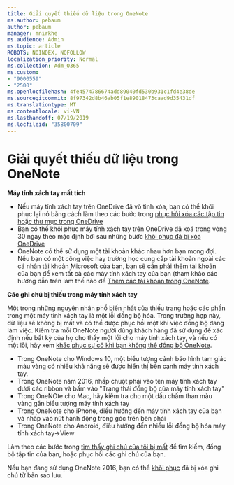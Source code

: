 ```yaml
---
title: Giải quyết thiếu dữ liệu trong OneNote
ms.author: pebaum
author: pebaum
manager: mnirkhe
ms.audience: Admin
ms.topic: article
ROBOTS: NOINDEX, NOFOLLOW
localization_priority: Normal
ms.collection: Adm_O365
ms.custom:
- "9000559"
- "2500"
ms.openlocfilehash: 4fe4574786674add89040fd530b931c1fd4e38de
ms.sourcegitcommit: 8f97342d8b46ab05f1e89018473caad9d35431df
ms.translationtype: MT
ms.contentlocale: vi-VN
ms.lasthandoff: 07/19/2019
ms.locfileid: "35800709"
---
```

# <a name="resolving-missing-data-in-onenote"></a>Giải quyết thiếu dữ liệu trong OneNote

**Máy tính xách tay mất tích**

- Nếu máy tính xách tay trên OneDrive đã vô tình xóa, bạn có thể khôi phục lại nó bằng cách làm theo các bước trong [phục hồi xóa các tập tin hoặc thư mục trong OneDrive](https://support.office.com/article/949ada80-0026-4db3-a953-c99083e6a84f)
- Bạn có thể khôi phục máy tính xách tay trên OneDrive đã xoá trong vòng 30 ngày theo mặc định bởi sau những bước [khôi phục đã bị xóa OneDrive](https://docs.microsoft.com/onedrive/restore-deleted-onedrive)
- OneNote có thể sử dụng một tài khoản khác nhau hơn bạn mong đợi. Nếu bạn có một công việc hay trường học cung cấp tài khoản ngoài các cá nhân tài khoản Microsoft của bạn, bạn sẽ cần phải thêm tài khoản của bạn để xem tất cả các máy tính xách tay của bạn (tham khảo các hướng dẫn trên làm thế nào để [Thêm các tài khoản trong OneNote](https://support.office.com/article/5afff855-54ee-47e4-a773-db048d4ac299).

**Các ghi chú bị thiếu trong máy tính xách tay**

Một trong những nguyên nhân phổ biến nhất của thiếu trang hoặc các phần trong một máy tính xách tay là một lỗi đồng bộ hóa. Trong trường hợp này, dữ liệu sẽ không bị mất và có thể được phục hồi một khi việc đồng bộ đang làm việc. Kiểm tra mỗi OneNote người dùng khách hàng đã sử dụng để xác định nếu bất kỳ của họ cho thấy một lỗi cho máy tính xách tay, và nếu có một lỗi, hãy xem [khắc phục sự cố khi bạn không thể đồng bộ OneNote](https://support.office.com/article/299495ef-66d1-448f-90c1-b785a6968d45).

- Trong OneNote cho Windows 10, một biểu tượng cảnh báo hình tam giác màu vàng có nhiều khả năng sẽ được hiển thị bên cạnh máy tính xách tay.
- Trong OneNote năm 2016, nhấp chuột phải vào tên máy tính xách tay dưới các ribbon và bấm vào "Trạng thái đồng bộ của máy tính xách tay"
- Trong OneNOte cho Mac, hãy kiểm tra cho một dấu chấm than màu vàng gần biểu tượng máy tính xách tay
- Trong OneNote cho iPhone, điều hướng đến máy tính xách tay của bạn và nhấp vào nút hành động trong góc trên bên phải
- Trong OneNote cho Android, điều hướng đến nhiều lỗi đồng bộ hóa máy tính xách tay->View

Làm theo các bước trong [tìm thấy ghi chú của tôi bị mất](https://support.office.com/article/32cb2bd7-afe7-44d2-a711-398a88421287) để tìm kiếm, đồng bộ tập tin của bạn, hoặc phục hồi các ghi chú của bạn.

Nếu bạn đang sử dụng OneNote 2016, bạn có thể [khôi phục](https://support.office.com/article/32ed1036-74fd-4c21-bc28-033a486e6b14) đã bị xóa ghi chú từ bản sao lưu.